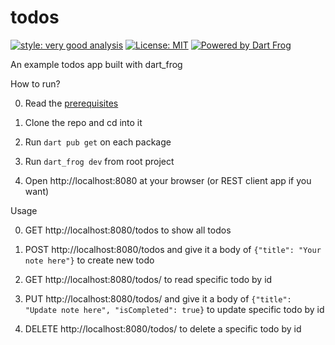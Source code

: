 # todos

[![style: very good analysis][very_good_analysis_badge]][very_good_analysis_link]
[![License: MIT][license_badge]][license_link]
[![Powered by Dart Frog](https://img.shields.io/endpoint?url=https://tinyurl.com/dartfrog-badge)](https://dartfrog.vgv.dev)

An example todos app built with dart_frog

How to run?

0. Read the [prerequisites](https://dartfrog.vgv.dev/docs/overview#prerequisites)

1. Clone the repo and cd into it

2. Run `dart pub get` on each package

3. Run `dart_frog dev` from root project

4. Open http://localhost:8080 at your browser (or REST client app if you want)

Usage

0. GET http://localhost:8080/todos to show all todos

1. POST http://localhost:8080/todos and give it a body of `{"title": "Your note here"}` to create new todo

2. GET http://localhost:8080/todos/<id> to read specific todo by id

3. PUT http://localhost:8080/todos/<id> and give it a body of `{"title": "Update note here", "isCompleted": true}` to update specific todo by id

4. DELETE http://localhost:8080/todos/<id> to delete a specific todo by id

[license_badge]: https://img.shields.io/badge/license-MIT-blue.svg
[license_link]: https://opensource.org/licenses/MIT
[very_good_analysis_badge]: https://img.shields.io/badge/style-very_good_analysis-B22C89.svg
[very_good_analysis_link]: https://pub.dev/packages/very_good_analysis